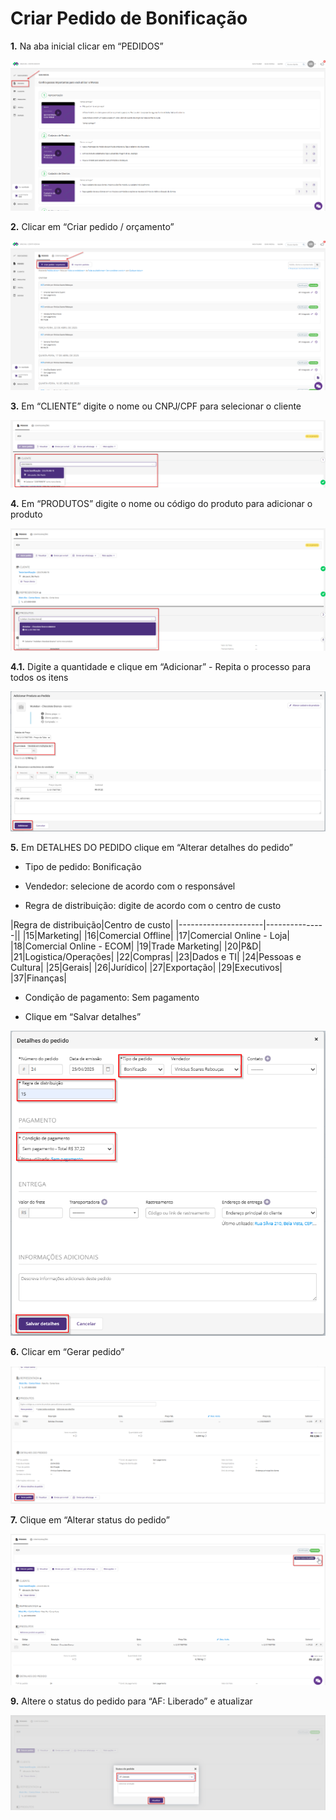 # Criar Pedido de Bonificação

**1.** Na aba inicial clicar em “PEDIDOS”

![pedido 1](/assets/images/pedido_bonificacao_1.png#center)

**2.** Clicar em “Criar pedido / orçamento”

![pedido 2](/assets/images/pedido_bonificacao_2.png#center)

**3.** Em “CLIENTE” digite o nome ou CNPJ/CPF para selecionar o cliente

![pedido 3](/assets/images/pedido_bonificacao_3.png#center)

**4.** Em “PRODUTOS” digite o nome ou código do produto para adicionar o produto

![pedido 4](/assets/images/pedido_bonificacao_4.png#center)

**4.1.** Digite a quantidade e clique em “Adicionar” - Repita o processo para todos os itens

![pedido 5](/assets/images/pedido_bonificacao_5.png#center)

**5.** Em DETALHES DO PEDIDO clique em “Alterar detalhes do pedido”

- Tipo de pedido: Bonificação

- Vendedor: selecione de acordo com o responsável

- Regra de distribuição: digite de acordo com o centro de custo

|Regra de distribuição|Centro de custo|
|---------------------|---------------||
|15|Marketing|
|16|Comercial Offline|
|17|Comercial Online - Loja|
|18|Comercial Online - ECOM|
|19|Trade Marketing|
|20|P&D|
|21|Logistica/Operações|
|22|Compras|
|23|Dados e TI|
|24|Pessoas e Cultura|
|25|Gerais|
|26|Jurídico|
|27|Exportação|
|29|Executivos|
|37|Finanças|

- Condição de pagamento: Sem pagamento

- Clique em “Salvar detalhes”

![pedido 6](/assets/images/pedido_bonificacao_6.png#center)

**6.** Clicar em “Gerar pedido”

![gerar pedido boni](/assets/images/gerar_pedido_boni.png#center)

**7.** Clique em “Alterar status do pedido”

![pedido 7](/assets/images/pedido_bonificacao_7.png#center)

**9.** Altere o status do pedido para “AF: Liberado” e atualizar

![pedido 8](/assets/images/pedido_bonificacao_8.png#center)